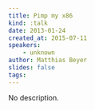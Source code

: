 ```yaml
---
title: Pimp my x86
kind: :talk
date: 2013-01-24
created_at: 2015-07-11
speakers:
    - unknown
author: Matthias Beyer
slides: false
tags:
---
```


No description.
